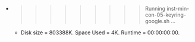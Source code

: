 * >>>>>>>>> Running inst-min-con-05-keyring-google.sh ...
  * Disk size = 803388K. Space Used = 4K. Runtime = 00:00:00:00.
